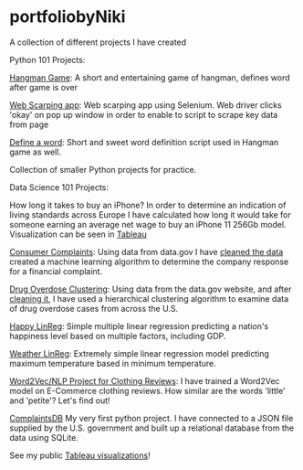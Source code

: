 # portfoliobyNiki
A collection of different projects I have created

Python 101 Projects:

[Hangman Game](https://github.com/flitteriefie/portfoliobyNiki/blob/master/hangman%202.py): 
A short and entertaining game of hangman, defines word after game is over

[Web Scarping app](https://github.com/flitteriefie/portfoliobyNiki/blob/master/webscraperwithselenium.py):
Web scarping app using Selenium. Web driver clicks 'okay' on pop up window in order to enable to script to scrape key data from page

[Define a word](https://github.com/flitteriefie/portfoliobyNiki/blob/master/define%20a%20word.py):
Short and sweet word definition script used in Hangman game as well.

Collection of smaller Python projects for practice.

Data Science 101 Projects:

How long it takes to buy an iPhone?
In order to determine an indication of living standards across Europe I have calculated how long it would take for someone earning an average net wage to buy an iPhone 11 256Gb model. Visualization can be seen in [Tableau](https://public.tableau.com/profile/nikoletta.szab.#!/vizhome/JusttheiPhonePricesforEurope/DataforEU) 

[Consumer Complaints](https://github.com/flitteriefie/portfoliobyNiki/blob/master/Consumer%20Complaints.ipynb):
Using data from data.gov I have [cleaned the data](https://github.com/flitteriefie/portfoliobyNiki/blob/master/filnan.ipynb) created a machine learning algorithm to determine the company response for a financial complaint.

[Drug Overdose Clustering](https://github.com/flitteriefie/portfoliobyNiki/blob/master/ML.ipynb):
Using data from the data.gov website, and after [cleaning it](https://github.com/flitteriefie/portfoliobyNiki/blob/master/exploratory.ipynb),  I have used a hierarchical clustering algorithm to examine data of drug overdose cases from across the U.S.

[Happy LinReg](https://www.kaggle.com/nikolettaszab/happiness-regression): 
Simple multiple linear regression predicting a nation's happiness level based on multiple factors, including GDP.

[Weather LinReg](https://www.kaggle.com/nikolettaszab/second-world-war-weather-temperature-linreg):
Extremely simple linear regression model predicting maximum temperature based in minimum temperature.

[Word2Vec/NLP Project for Clothing Reviews](https://www.kaggle.com/nikolettaszab/clothing-reviews-word2vec-analysis): I have trained a Word2Vec model on E-Commerce clothing reviews. How similar are the words 'little' and 'petite'? Let's find out!

[ComplaintsDB](https://github.com/flitteriefie/sqlitejsondatabase/blob/master/prettycode.py)
My very first python project. I have connected to a JSON file supplied by the U.S. government and built up a relational database from the data using SQLite. 

See my public [Tableau visualizations](https://public.tableau.com/profile/nikoletta.szab.#!/)!
